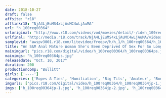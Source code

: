 ```yaml
---
date: 2018-10-27
draft: false
affsite: "r18"
afflinkr18: "NjA4LjEuMS4xLjAuMC4wLjAuMA"
url: "h_100req00364"
urloriginal: "http://www.r18.com/videos/vod/movies/detail/-/id=h_100req00364"
urlfinal: "http://media.r18.com/track/NjA4LjEuMS4xLjAuMC4wLjAuMA/videos/vod/movies/detail/-/id=h_100req00364"
samplevid: "awspv3001.r18.com/litevideo/freepv/h/h_1/h_100req00364/h_100req00364_dmb_w.mp4"
title: "An S&M Anal Mature Woman She's Been Deprived Of Sex For So Long That Her Daydream Fantasies Have Become Sharpened Like The Ass-Penetrating Dreams Of Extremely Kinky Mature Ladies! Creampie Raw Footage!"
mainimgurl: "pics.r18.com/digital/video/h_100req00364/h_100req00364ps.jpg"
mainimgs: "h_100req00364ps.jpg"
releasedate: "Oct. 10, 2017"
duration: 200
productioncomp: "Bullitt"
girls: ['----']
categories: ['Ropes & Ties', 'Humiliation', 'Big Tits', 'Amateur', 'Bondage', 'Threesome / Foursome', 'Anal Sex', 'Hi-Def']
imgurls: ['pics.r18.com/digital/video/h_100req00364/h_100req00364jp-1.jpg', 'pics.r18.com/digital/video/h_100req00364/h_100req00364jp-2.jpg', 'pics.r18.com/digital/video/h_100req00364/h_100req00364jp-3.jpg', 'pics.r18.com/digital/video/h_100req00364/h_100req00364jp-4.jpg', 'pics.r18.com/digital/video/h_100req00364/h_100req00364jp-5.jpg', 'pics.r18.com/digital/video/h_100req00364/h_100req00364jp-6.jpg', 'pics.r18.com/digital/video/h_100req00364/h_100req00364jp-7.jpg', 'pics.r18.com/digital/video/h_100req00364/h_100req00364jp-8.jpg', 'pics.r18.com/digital/video/h_100req00364/h_100req00364jp-9.jpg', 'pics.r18.com/digital/video/h_100req00364/h_100req00364jp-10.jpg', 'pics.r18.com/digital/video/h_100req00364/h_100req00364jp-11.jpg', 'pics.r18.com/digital/video/h_100req00364/h_100req00364jp-12.jpg', 'pics.r18.com/digital/video/h_100req00364/h_100req00364jp-13.jpg', 'pics.r18.com/digital/video/h_100req00364/h_100req00364jp-14.jpg', 'pics.r18.com/digital/video/h_100req00364/h_100req00364jp-15.jpg', 'pics.r18.com/digital/video/h_100req00364/h_100req00364jp-16.jpg', 'pics.r18.com/digital/video/h_100req00364/h_100req00364jp-17.jpg', 'pics.r18.com/digital/video/h_100req00364/h_100req00364jp-18.jpg', 'pics.r18.com/digital/video/h_100req00364/h_100req00364jp-19.jpg', 'pics.r18.com/digital/video/h_100req00364/h_100req00364jp-20.jpg']
imgs: ['h_100req00364jp-1.jpg', 'h_100req00364jp-2.jpg', 'h_100req00364jp-3.jpg', 'h_100req00364jp-4.jpg', 'h_100req00364jp-5.jpg', 'h_100req00364jp-6.jpg', 'h_100req00364jp-7.jpg', 'h_100req00364jp-8.jpg', 'h_100req00364jp-9.jpg', 'h_100req00364jp-10.jpg', 'h_100req00364jp-11.jpg', 'h_100req00364jp-12.jpg', 'h_100req00364jp-13.jpg', 'h_100req00364jp-14.jpg', 'h_100req00364jp-15.jpg', 'h_100req00364jp-16.jpg', 'h_100req00364jp-17.jpg', 'h_100req00364jp-18.jpg', 'h_100req00364jp-19.jpg', 'h_100req00364jp-20.jpg']
---
```

